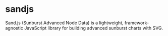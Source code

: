 # sandjs
Sand.js (Sunburst Advanced Node Data) is a lightweight, framework-agnostic JavaScript library for building advanced sunburst charts with SVG.

